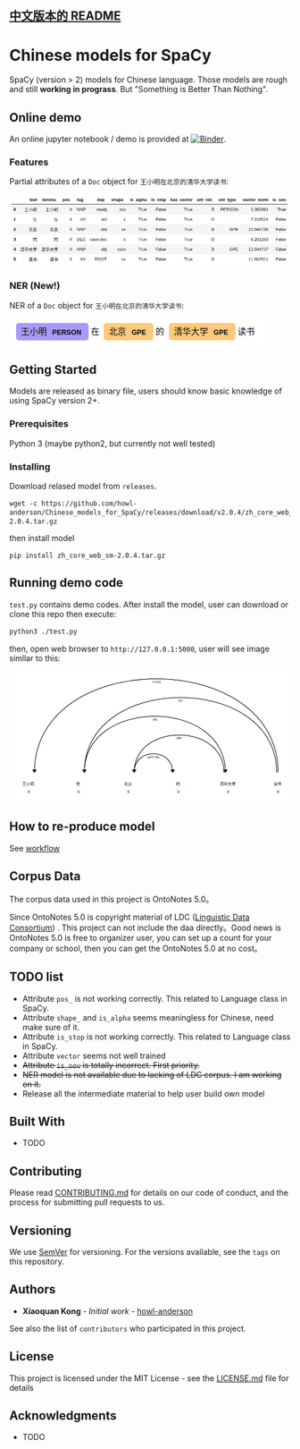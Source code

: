 [中文版本的 README](README.zh-Hans.md)
------------------------------

# Chinese models for SpaCy

SpaCy (version > 2) models for Chinese language. Those models are rough and still **working in prograss**. But "Something is Better Than Nothing".

## Online demo

An online jupyter notebook / demo is provided at [![Binder](https://mybinder.org/badge.svg)](https://mybinder.org/v2/gh/howl-anderson/Chinese_models_for_SpaCy/master?filepath=notebooks%2Fdemo.ipynb).

### Features

Partial attributes of a `Doc` object for `王小明在北京的清华大学读书`:

![attributes_of_doc](.images/attributes_of_doc.png)

### NER (**New!**)
NER of a `Doc` object for `王小明在北京的清华大学读书`:

![attributes_of_doc](.images/ner_of_doc.png)

## Getting Started

Models are released as binary file, users should know basic knowledge of using SpaCy version 2+.

### Prerequisites

Python 3 (maybe python2, but currently not well tested)

### Installing

Download relased model from `releases`.

```
wget -c https://github.com/howl-anderson/Chinese_models_for_SpaCy/releases/download/v2.0.4/zh_core_web_sm-2.0.4.tar.gz
```

then install model

```
pip install zh_core_web_sm-2.0.4.tar.gz
```


## Running demo code

`test.py` contains demo codes. After install the model, user can download or clone this repo then execute:

```bash
python3 ./test.py
```

then, open web browser to `http://127.0.0.1:5000`, user will see image simllar to this:

![Dependency of doc](.images/dependency_of_doc.png)

## How to re-produce model

See [workflow](workflow.md)

## Corpus Data
The corpus data used in this project is OntoNotes 5.0。

Since OntoNotes 5.0 is copyright material of LDC ([Linguistic Data Consortium](https://www.ldc.upenn.edu/)) . This project can not include the daa directly。Good news is OntoNotes 5.0 is free to organizer user, you can set up a count for your company or school, then you can get the OntoNotes 5.0 at no cost。


## TODO list

* Attribute `pos_` is not working correctly. This related to Language class in SpaCy.
* Attribute `shape_` and `is_alpha` seems meaningless for Chinese, need make sure of it.
* Attribute `is_stop` is not working correctly. This related to Language class in SpaCy.
* Attribute `vector` seems not well trained
* <s>Attribute `is_oov` is totally incorrect. First priority.</s>
* <s>NER model is not available due to lacking of LDC corpus. I am working on it.</s>
* Release all the intermediate material to help user build own model

## Built With

* TODO

## Contributing

Please read [CONTRIBUTING.md](https://gist.github.com/PurpleBooth/b24679402957c63ec426) for details on our code of conduct, and the process for submitting pull requests to us.

## Versioning

We use [SemVer](http://semver.org/) for versioning. For the versions available, see the `tags` on this repository.

## Authors

* **Xiaoquan Kong** - *Initial work* - [howl-anderson](https://github.com/howl-anderson)

See also the list of `contributors` who participated in this project.

## License

This project is licensed under the MIT License - see the [LICENSE.md](LICENSE.md) file for details

## Acknowledgments

* TODO
